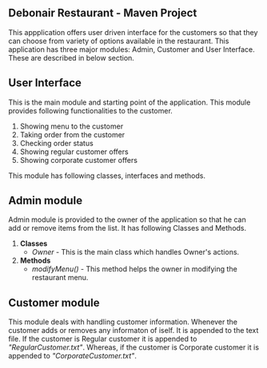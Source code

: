 


## Debonair Restaurant - Maven Project
This appplication offers user driven interface for the customers so that they can choose from variety of options available in the restaurant.
This application has three major modules: Admin, Customer and User Interface. These are described in below section.
## User Interface
This is the main module and starting point of the application. This module provides following functionalities to the customer.
1. Showing menu to the customer
2. Taking order from the customer
3. Checking order status
4. Showing regular customer offers
5. Showing corporate customer offers

This module has following classes, interfaces and methods.

## Admin module

Admin module is provided to the owner of the application so that he can add or remove items from the list. It has following Classes and Methods.
 1. **Classes** 
	 - *Owner* - This is the main class which handles Owner's actions.
 2. **Methods** 
	 - *modifyMenu()* - This method helps the owner in modifying the restaurant menu.
 
## Customer module
This module deals with handling customer information. Whenever the customer adds or removes any informaton of iself. It is appended to the text file. If the customer is Regular customer it is appended to *"RegularCustomer.txt"*. Whereas, if the customer is Corporate customer it is appended to *"CorporateCustomer.txt"*.

		
